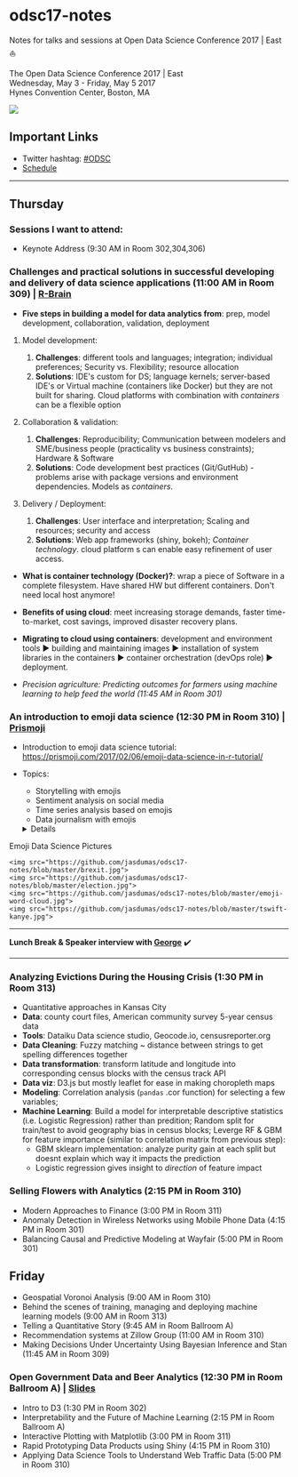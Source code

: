 # odsc17-notes
Notes for talks and sessions at Open Data Science Conference 2017 | East  :sailboat:

The Open Data Science Conference 2017 | East      
Wednesday, May 3 - Friday, May 5 2017       
Hynes Convention Center, Boston, MA        

![](http://insidebigdata.com/wp-content/uploads/2016/04/ODSC_logo.png)

## Important Links

- Twitter hashtag: [#ODSC](https://twitter.com/search?q=%23ODSC&src=tyah)
- [Schedule](https://www.odsc.com/boston/schedule) 

----

## Thursday

### Sessions I want to attend: 

- Keynote Address (9:30 AM in Room 302,304,306)

### Challenges and practical solutions in successful developing and delivery of data science applications (11:00 AM in Room 309) | [R-Brain](https://r-brain.io/en/)

- **Five steps in building a model for data analytics from**:
prep, model development, collaboration, validation, deployment

1. Model development:

    1. **Challenges**: different tools and languages; integration; individual preferences; Security vs. Flexibility; resource allocation
    2. **Solutions**: IDE's custom for DS; language kernels; server-based IDE's or Virtual machine (containers like Docker) but they are not built for sharing. Cloud platforms with combination with _containers_ can be a flexible option

2. Collaboration & validation:

    1. **Challenges**: Reproducibility; Communication between modelers and SME/business people (practicality vs business constraints); Hardware & Software
    2. **Solutions**: Code development best practices (Git/GutHub) - problems arise with package versions and environment dependencies. Models as _containers_.

3. Delivery / Deployment:

    1. **Challenges**: User interface and interpretation; Scaling and resources; security and access
    2. **Solutions**: Web app frameworks (shiny, bokeh); _Container technology_. cloud platform s can enable easy refinement of user access.

- **What is container technology (Docker)?**: wrap a piece of Software in a complete filesystem. Have shared HW but different containers. Don't need local host anymore!

- **Benefits of using cloud**: meet increasing storage demands, faster time-to-market, cost savings, improved disaster recovery plans.

- **Migrating to cloud using containers**: development and environment tools :arrow_forward: building and maintaining images :arrow_forward: installation of system libraries in the containers :arrow_forward: container orchestration (devOps role) :arrow_forward: deployment.


- _Precision agriculture: Predicting outcomes for farmers using machine learning to help feed the world (11:45 AM in Room 301)_

### An introduction to emoji data science (12:30 PM in Room 310) | [Prismoji](https://prismoji.com/)

- Introduction to emoji data science tutorial: https://prismoji.com/2017/02/06/emoji-data-science-in-r-tutorial/
- Topics: 
  - Storytelling with emojis
  - Sentiment analysis on social media 
  - Time series analysis based on emojis
  - Data journalism with emojis
  
  <details>
  
 <summary>Emoji Data Science Pictures</summary>

    <img src="https://github.com/jasdumas/odsc17-notes/blob/master/brexit.jpg">
    <img src="https://github.com/jasdumas/odsc17-notes/blob/master/election.jpg">
    <img src="https://github.com/jasdumas/odsc17-notes/blob/master/emoji-word-cloud.jpg">
    <img src="https://github.com/jasdumas/odsc17-notes/blob/master/tswift-kanye.jpg">

</details>

---

**Lunch Break & Speaker interview with [George](george@odsc.com)** :heavy_check_mark:

---

### Analyzing Evictions During the Housing Crisis (1:30 PM in Room 313)

- Quantitative approaches in Kansas City
- **Data**: county court files, American community survey 5-year census data
- **Tools**: Dataiku Data science studio, Geocode.io, censusreporter.org
- **Data Cleaning**: Fuzzy matching ~ distance between strings to get spelling differences together
- **Data transformation**: transform latitude and longitude into corresponding census blocks with the census track API
- **Data viz**: D3.js but mostly leaflet for ease in making choropleth maps
- **Modeling**: Correlation analysis (`pandas` .cor function) for selecting a few variables; 
- **Machine Learning**: Build a model for interpretable descriptive statistics (i.e. Logistic Regression) rather than predition; Random split for train/test to avoid geography bias in census blocks; Leverge RF & GBM for feature importance (similar to correlation matrix from previous step):
   - GBM sklearn implementation: analyze purity gain at each split but doesnt explain which way it impacts the prediction
   - Logistic regression gives insight to _direction_ of feature impact

### Selling Flowers with Analytics (2:15 PM in Room 310)

- Modern Approaches to Finance (3:00 PM in Room 311)
- Anomaly Detection in Wireless Networks using Mobile Phone Data (4:15 PM in Room 301)
- Balancing Causal and Predictive Modeling at Wayfair (5:00 PM in Room 301)


## Friday

- Geospatial Voronoi Analysis (9:00 AM in Room 310)
- Behind the scenes of training, managing and deploying machine learning models (9:00 AM in Room 313)
- Telling a Quantitative Story (9:45 AM in Room Ballroom A)
- Recommendation systems at Zillow Group (11:00 AM in Room 310)
- Making Decisions Under Uncertainty Using Bayesian Inference and Stan (11:45 AM in Room 309)

### Open Government Data and Beer Analytics (12:30 PM in Room Ballroom A) | [Slides](https://jasdumas.github.io/talks/odsc-boston/odsc-open-gov-beer.html#(1))

- Intro to D3 (1:30 PM in Room 302)
- Interpretability and the Future of Machine Learning (2:15 PM in Room Ballroom A)
- Interactive Plotting with Matplotlib (3:00 PM in Room 311)
- Rapid Prototyping Data Products using Shiny (4:15 PM in Room 310)
- Applying Data Science Tools to Understand Web Traffic Data (5:00 PM in Room 310)
